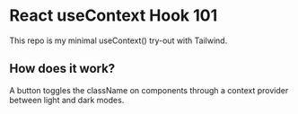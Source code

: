# React useContext Hook 101

This repo is my minimal useContext() try-out with Tailwind.

## How does it work?

A button toggles the className on components through a context provider between light and dark modes.
